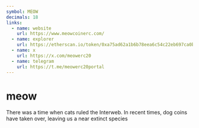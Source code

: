 ```yaml
---
symbol: MEOW
decimals: 18
links:
  - name: website
    url: https://www.meowcoinerc.com/
  - name: explorer
    url: https://etherscan.io/token/0xa75ad62a1b6b78eea6c54c22eb697ca0b125f97a
  - name: x
    url: https://x.com/meowerc20
  - name: telegram
    url: https://t.me/meowerc20portal
---
```


# meow

There was a time when cats ruled the Interweb. In recent times, dog coins have taken over, leaving us a near extinct species
